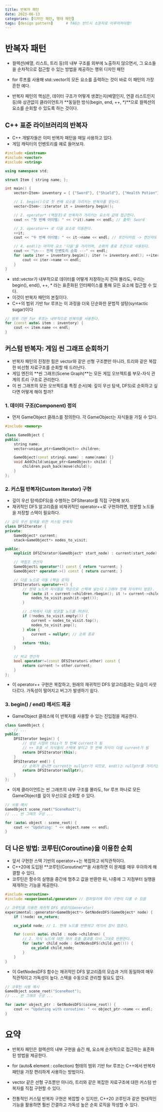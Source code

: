 ```yaml
---
title: 반복자 패턴
date: 2023-06-13
categories: [디자인 패턴, 행태 패턴]
tags: [design pattern]		# TAG는 반드시 소문자로 이루어져야함!
---
```


# 반복자 패턴

* 컬렉션(배열, 리스트, 트리 등)의 내부 구조를 외부에 노출하지 않으면서, 그 요소들을 순차적으로 접근할 수 있는 방법을 제공하는 행위 디자인 패턴

* for 루프를 사용해 std::vector의 모든 요소를 출력하는 것이 바로 이 패턴의 가장 흔한 예다. 
* 반복자 패턴의 핵심은, 데이터 구조가 어떻게 생겼는지(배열인지, 연결 리스트인지 등)와 상관없이 클라이언트가 **동일한 방식(begin, end, ++, *)**으로 컬렉션의 요소를 순회할 수 있도록 하는 것이다.


## C++ 표준 라이브러리의 반복자
* C++ 개발자들은 이미 반복자 패턴을 매일 사용하고 있다. 
* 게임 캐릭터의 인벤토리를 예로 들어보자.

```c++
#include <iostream>
#include <vector>
#include <string>

using namespace std;

struct Item { string name; };

int main() {
    vector<Item> inventory = { {"Sword"}, {"Shield"}, {"Health Potion"} };

    // 1. begin()으로 첫 번째 요소를 가리키는 반복자를 얻는다.
    vector<Item>::iterator it = inventory.begin();

    // 2. operator* (역참조)로 반복자가 가리키는 요소의 값에 접근한다.
    cout << "첫 번째 아이템: " << (*it).name << endl; // 출력: Sword

    // 3. operator++ 로 다음 요소로 이동한다.
    ++it;
    cout << "두 번째 아이템: " << it->name << endl; // 포인터처럼 -> 연산자도 사용 가능. 출력: Shield

    // 4. end()는 마지막 요소 '다음'을 가리키며, 순회의 종료 조건으로 사용된다.
    cout << "\n--- 전체 인벤토리 순회 ---" << endl;
    for (auto iter = inventory.begin(); iter != inventory.end(); ++iter) {
        cout << iter->name << endl;
    }
}
```

* std::vector가 내부적으로 데이터를 어떻게 저장하는지 전혀 몰라도, 우리는 begin(), end(), ++, * 라는 표준화된 인터페이스를 통해 모든 요소에 접근할 수 있다. 
* 이것이 반복자 패턴의 본질이다. 
* C++의 범위 기반 for 루프는 이 과정을 더욱 단순화한 문법적 설탕(syntactic sugar)이다

```c++
// 범위 기반 for 루프는 내부적으로 반복자를 사용한다.
for (const auto& item : inventory) {
    cout << item.name << endl;
}
```

## 커스텀 반복자: 게임 씬 그래프 순회하기
* 반복자 패턴의 진정한 힘은 vector와 같은 선형 구조뿐만 아니라, 트리와 같은 복잡한 비선형 자료구조를 순회할 때 드러난다.
* 게임 엔진의 **씬 그래프(Scene Graph)**는 모든 게임 오브젝트를 부모-자식 관계의 트리 구조로 관리한다. 
* 이 씬 그래프의 모든 오브젝트를 특정 순서(예: 깊이 우선 탐색, DFS)로 순회하고 싶다면 어떻게 해야 할까?

### 1. 데이터 구조(Component) 정의
* 먼저 GameObject 클래스를 정의한다. 각 GameObject는 자식들을 가질 수 있다.

```c++
#include <memory>

class GameObject {
public:
    string name;
    vector<unique_ptr<GameObject>> children;

    GameObject(const string& name) : name(name) {}
    void AddChild(unique_ptr<GameObject> child) {
        children.push_back(move(child));
    }
};
```

### 2. 커스텀 반복자(Custom Iterator) 구현
* 깊이 우선 탐색(DFS)을 수행하는 DFSIterator를 직접 구현해 보자. 
* 재귀적인 DFS 알고리즘을 비재귀적인 operator++로 구현하려면, 방문할 노드들을 저장할 스택이 필요하다.

```c++
// 깊이 우선 탐색을 위한 커스텀 반복자
class DFSIterator {
private:
    GameObject* current;
    stack<GameObject*> nodes_to_visit;

public:
    explicit DFSIterator(GameObject* start_node) : current(start_node) {}

    // 역참조 연산자
    GameObject& operator*() const { return *current; }
    GameObject* operator->() const { return current; }

    // 다음 노드로 이동 (핵심 로직)
    DFSIterator& operator++() {
        // 현재 노드의 자식들을 역순으로 스택에 넣는다 (그래야 첫째 자식부터 방문).
        for (auto it = current->children.rbegin(); it != current->children.rend(); ++it) {
            nodes_to_visit.push(it->get());
        }

        // 스택에서 다음 방문할 노드를 꺼낸다.
        if (!nodes_to_visit.empty()) {
            current = nodes_to_visit.top();
            nodes_to_visit.pop();
        } else {
            current = nullptr; // 순회 종료
        }
        return *this;
    }

    // 비교 연산자
    bool operator!=(const DFSIterator& other) const {
        return current != other.current;
    }
};
```

* 이 operator++ 구현은 복잡하고, 원래의 재귀적인 DFS 알고리즘과는 모습이 사뭇 다르다. 가독성이 떨어지고 버그가 발생하기 쉽다.

### 3. begin() / end() 메서드 제공

* GameObject 클래스에 이 반복자를 사용할 수 있는 진입점을 제공한다.

```c++
class GameObject {
    // ...
public:
    DFSIterator begin() {
        // 생성 시점의 this가 첫 번째 current가 됨
        // ++ 호출 시 자식들이 스택에 쌓이고 첫 번째 자식이 다음 current가 됨
        return DFSIterator(this);
    }
    DFSIterator end() {
        // 순회가 끝나면 current는 nullptr가 되므로, end()는 nullptr를 가리키는 반복자와 비교한다.
        return DFSIterator(nullptr);
    }
};
```

* 이제 클라이언트는 씬 그래프의 내부 구조를 몰라도, for 루프 하나로 모든 GameObject를 깊이 우선으로 순회할 수 있다.

```c++
// 사용 예시
GameObject scene_root("SceneRoot");
// ... 씬 그래프 구성 ...

for (auto& object : scene_root) {
    cout << "Updating: " << object.name << endl;
}
```

## 더 나은 방법: 코루틴(Coroutine)을 이용한 순회
* 앞서 구현한 스택 기반의 operator++는 복잡하고 비직관적이다. 
* C++20에 도입된 **코루틴(Coroutine)**을 사용하면 이 문제를 매우 우아하게 해결할 수 있다. 
* 코루틴은 함수의 실행을 중간에 멈추고 값을 반환한 뒤, 나중에 그 지점부터 실행을 재개하는 기능을 제공한다.

```c++
#include <coroutine>
#include <experimental/generator> // 컴파일러에 따라 구현이 다를 수 있음

// 코루틴을 이용한 재귀적 DFS 생성기(Generator)
experimental::generator<GameObject*> GetNodesDFS(GameObject* node) {
    if (!node) co_return;

    co_yield node; // 1. 현재 노드를 반환하고 여기서 잠시 멈춘다.

    for (const auto& child : node->children) {
        // 2. 자식 노드에 대한 재귀 호출 결과를 다시 그대로 반환한다.
        for (auto* child_node : GetNodesDFS(child.get())) {
            co_yield child_node;
        }
    }
}
```

* 이 GetNodesDFS 함수는 재귀적인 DFS 알고리즘의 모습과 거의 동일하여 매우 직관적이고 가독성이 높다. 스택을 수동으로 관리할 필요도 없다.

```c++
// 코루틴 사용 예시
GameObject scene_root("SceneRoot");
// ... 씬 그래프 구성 ...

for (auto* object_ptr : GetNodesDFS(&scene_root)) {
    cout << "Updating with coroutine: " << object_ptr->name << endl;
}
```

# 요약

* 반복자 패턴은 컬렉션의 내부 구현을 숨긴 채, 요소에 순차적으로 접근하는 표준화된 방법을 제공한다.

* for (auto& element : collection) 형태의 범위 기반 for 루프는 C++에서 반복자 패턴을 가장 편리하게 사용하는 방법이다.

* vector 같은 선형 구조뿐만 아니라, 트리와 같은 복잡한 자료구조에 대한 커스텀 반복자를 직접 구현할 수 있다.

* 전통적인 커스텀 반복자 구현은 복잡할 수 있지만, C++20 코루틴과 같은 현대적인 기능을 활용하면 훨씬 간결하고 가독성 높은 순회 로직을 작성할 수 있다.
